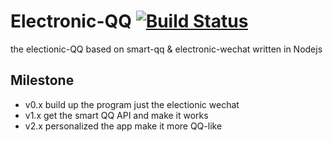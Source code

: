# Electronic-QQ [![Build Status](https://travis-ci.org/arthurkiller/electronic-QQ.svg?branch=master)](https://travis-ci.org/arthurkiller/electronic-QQ)
the electionic-QQ based on smart-qq &amp; electronic-wechat written in Nodejs
## Milestone
* v0.x build up the program just the electionic wechat
* v1.x get the smart QQ API and make it works
* v2.x personalized the app make it more QQ-like
